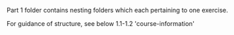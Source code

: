 Part 1 folder contains nesting folders which each pertaining to one exercise. 

For guidance of structure, see below
1.1-1.2 'course-information'
